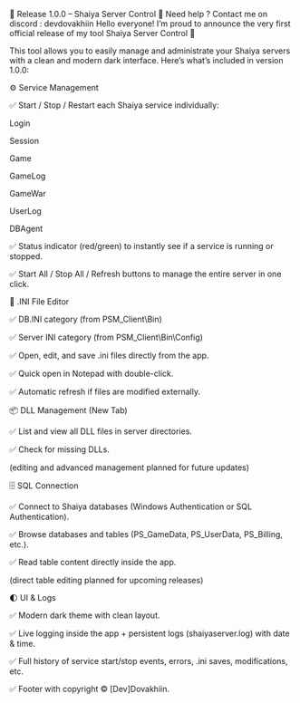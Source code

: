 🎉 Release 1.0.0 – Shaiya Server Control 🎉
Need help ? Contact me on discord : devdovakhiin
Hello everyone!
I’m proud to announce the very first official release of my tool Shaiya Server Control 🚀

This tool allows you to easily manage and administrate your Shaiya servers with a clean and modern dark interface.
Here’s what’s included in version 1.0.0:

⚙️ Service Management

✅ Start / Stop / Restart each Shaiya service individually:

Login

Session

Game

GameLog

GameWar

UserLog

DBAgent

✅ Status indicator (red/green) to instantly see if a service is running or stopped.

✅ Start All / Stop All / Refresh buttons to manage the entire server in one click.

📝 .INI File Editor

✅ DB.INI category (from PSM_Client\Bin)

✅ Server INI category (from PSM_Client\Bin\Config)

✅ Open, edit, and save .ini files directly from the app.

✅ Quick open in Notepad with double-click.

✅ Automatic refresh if files are modified externally.

📦 DLL Management (New Tab)

✅ List and view all DLL files in server directories.

✅ Check for missing DLLs.

(editing and advanced management planned for future updates)

🗄️ SQL Connection

✅ Connect to Shaiya databases (Windows Authentication or SQL Authentication).

✅ Browse databases and tables (PS_GameData, PS_UserData, PS_Billing, etc.).

✅ Read table content directly inside the app.

(direct table editing planned for upcoming releases)

🌓 UI & Logs

✅ Modern dark theme with clean layout.

✅ Live logging inside the app + persistent logs (shaiyaserver.log) with date & time.

✅ Full history of service start/stop events, errors, .ini saves, modifications, etc.

✅ Footer with copyright © [Dev]Dovakhiin.
